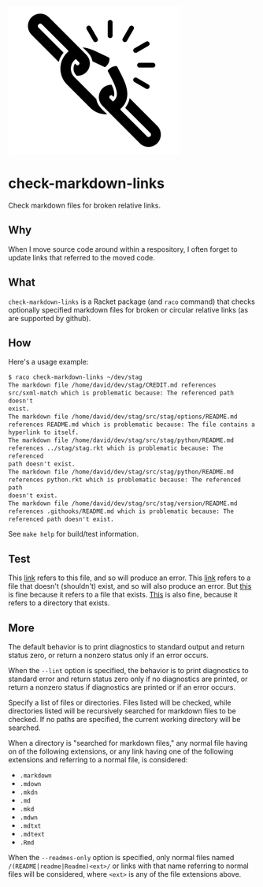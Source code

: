 ![check-markdown-links](check-markdown-links.png)

check-markdown-links
====================
Check markdown files for broken relative links.

Why
---
When I move source code around within a respository, I often forget to update
links that referred to the moved code.

What
----
`check-markdown-links` is a Racket package (and `raco` command) that checks
optionally specified markdown files for broken or circular relative links (as
are supported by github).

How
---
Here's a usage example:

    $ raco check-markdown-links ~/dev/stag
    The markdown file /home/david/dev/stag/CREDIT.md references
    src/sxml-match which is problematic because: The referenced path doesn't
    exist.
    The markdown file /home/david/dev/stag/src/stag/options/README.md
    references README.md which is problematic because: The file contains a
    hyperlink to itself.
    The markdown file /home/david/dev/stag/src/stag/python/README.md
    references ../stag/stag.rkt which is problematic because: The referenced
    path doesn't exist.
    The markdown file /home/david/dev/stag/src/stag/python/README.md
    references python.rkt which is problematic because: The referenced path
    doesn't exist.
    The markdown file /home/david/dev/stag/src/stag/version/README.md
    references .githooks/README.md which is problematic because: The
    referenced path doesn't exist.

See `make help` for build/test information.

Test
----
This [link](README.md) refers to this file, and so will produce an error. This
[link](sdkfjalsdfklj) refers to a file that doesn't (shouldn't) exist, and so
will also produce an error. But [this](check-markdown-links/check.rkt) is fine
because it refers to a file that exists. [This](check-markdown-links) is also
fine, because it refers to a directory that exists.

More
----
The default behavior is to print diagnostics to standard output and return
status zero, or return a nonzero status only if an error occurs.

When the `--lint` option is specified, the behavior is to print diagnostics
to standard error and return status zero only if no diagnostics are printed,
or return a nonzero status if diagnostics are printed or if an error occurs.

Specify a list of files or directories. Files listed will be checked, while
directories listed will be recursively searched for markdown files to be
checked. If no paths are specified, the current working directory will be
searched.

When a directory is "searched for markdown files," any normal file having on
of the following extensions, or any link having one of the following
extensions and referring to a normal file, is considered: 
- `.markdown`
- `.mdown`
- `.mkdn`
- `.md`
- `.mkd`
- `.mdwn`
- `.mdtxt`
- `.mdtext`
- `.Rmd`

When the `--readmes-only` option is specified, only normal files named
`/(README|readme|Readme)<ext>/` or links with that name referring to normal
files will be considered, where `<ext>` is any of the file extensions above.